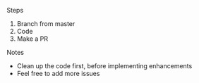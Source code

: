 Steps
1. Branch from master
2. Code
3. Make a PR

Notes
* Clean up the code first, before implementing enhancements
* Feel free to add more issues
